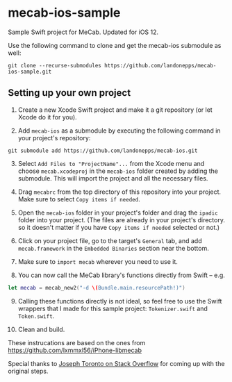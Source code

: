 # mecab-ios-sample
Sample Swift project for MeCab. Updated for iOS 12.

Use the following command to clone and get the mecab-ios submodule as well:

```
git clone --recurse-submodules https://github.com/landonepps/mecab-ios-sample.git
```

## Setting up your own project

1. Create a new Xcode Swift project and make it a git repository (or let Xcode do it for you).

2. Add `mecab-ios` as a submodule by executing the following command in your project's repository:

```
git submodule add https://github.com/landonepps/mecab-ios.git
```

3. Select `Add Files to "ProjectName"...` from the Xcode menu and choose `mecab.xcodeproj` in the `mecab-ios` folder created by adding the submodule. This will import the project and all the necessary files.

4. Drag `mecabrc` from the top directory of this repository into your project. Make sure to select `Copy items if needed`.

5. Open the `mecab-ios` folder in your project's folder and drag the `ipadic` folder into your project. (The files are already in your project's directory. so it doesn't matter if you have `Copy items if needed` selected or not.)

6. Click on your project file, go to the target's `General` tab, and add `mecab.framework` in the `Embedded Binaries` section near the bottom.

7.  Make sure to `import mecab` wherever you need to use it.

8.  You can now call the MeCab library's functions directly from Swift – e.g.

```swift
let mecab = mecab_new2("-d \(Bundle.main.resourcePath!)")
```

9.  Calling these functions directly is not ideal, so feel free to use the Swift wrappers that I made for this sample project: `Tokenizer.swift` and `Token.swift`.

10. Clean and build.

These instrucations are based on the ones from https://github.com/lxmmxl56/iPhone-libmecab

Special thanks to [Joseph Toronto on Stack Overflow](http://stackoverflow.com/a/37891729/3295398) for coming up with the original steps.
